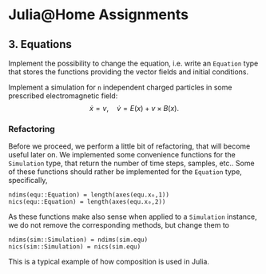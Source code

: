 
# Julia@Home Assignments

## 3. Equations

Implement the possibility to change the equation, i.e. write an `Equation` type that stores the functions providing the vector fields and initial conditions.

Implement a simulation for `n` independent charged particles in some prescribed electromagnetic field:
$$
\dot{x} = v , \quad
\dot{v} = E (x) + v \times B(x) .
$$


### Refactoring

Before we proceed, we perform a little bit of refactoring, that will become useful later on.
We implemented some convenience functions for the `Simulation` type, that return the number of time steps, samples, etc.. 
Some of these functions should rather be implemented for the `Equation` type, specifically,
```julia; eval=false
ndims(equ::Equation) = length(axes(equ.x₀,1))
nics(equ::Equation) = length(axes(equ.x₀,2))
```

As these functions make also sense when applied to a `Simulation` instance, we do not remove the corresponding methods, but change them to
```julia; eval=false
ndims(sim::Simulation) = ndims(sim.equ)
nics(sim::Simulation) = nics(sim.equ)
```
This is a typical example of how composition is used in Julia.
